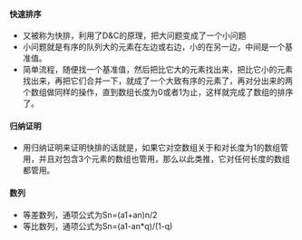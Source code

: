 #### 快速排序
- 又被称为快排，利用了D&C的原理，把大问题变成了一个小问题
- 小问题就是有序的队列大的元素在左边或右边，小的在另一边，中间是一个基准值。
- 简单流程，随便找一个基准值，然后把比它大的元素找出来，把比它小的元素找出来，再把它们合并一下，就成了一个大致有序的元素了，再对分出来的两个数组做同样的操作，直到数组长度为0或者1为止，这样就完成了数组的排序了。

#### 归纳证明
- 用归纳证明来证明快排的话就是，如果它对空数组关于和对长度为1的数组管用，并且对包含3个元素的数组也管用，那么以此类推，它对任何长度的数组都管用。

#### 数列
- 等差数列，通项公式为Sn=(a1+an)n/2
- 等比数列，通项公式为Sn=(a1-an*q)/(1-q)